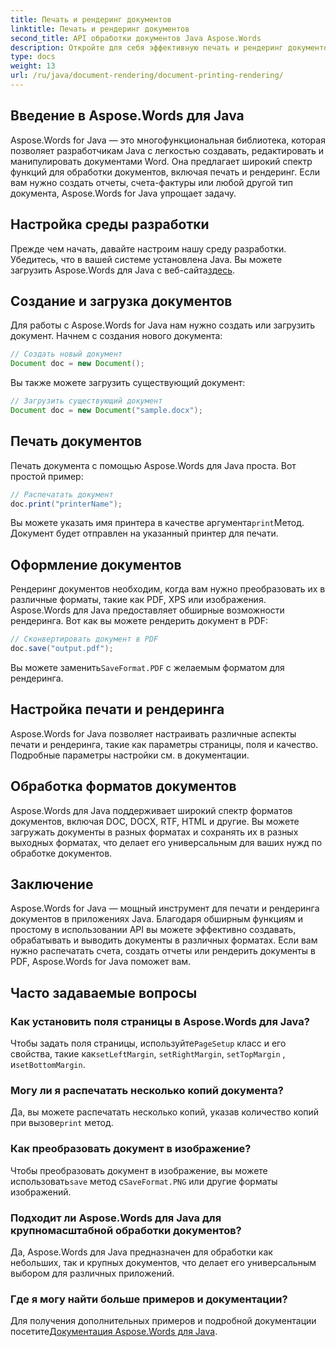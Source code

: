 ```yaml
---
title: Печать и рендеринг документов
linktitle: Печать и рендеринг документов
second_title: API обработки документов Java Aspose.Words
description: Откройте для себя эффективную печать и рендеринг документов с помощью Aspose.Words для Java. Изучите пошаговое руководство с примерами исходного кода.
type: docs
weight: 13
url: /ru/java/document-rendering/document-printing-rendering/
---
```


## Введение в Aspose.Words для Java

Aspose.Words for Java — это многофункциональная библиотека, которая позволяет разработчикам Java с легкостью создавать, редактировать и манипулировать документами Word. Она предлагает широкий спектр функций для обработки документов, включая печать и рендеринг. Если вам нужно создать отчеты, счета-фактуры или любой другой тип документа, Aspose.Words for Java упрощает задачу.

## Настройка среды разработки

 Прежде чем начать, давайте настроим нашу среду разработки. Убедитесь, что в вашей системе установлена Java. Вы можете загрузить Aspose.Words для Java с веб-сайта[здесь](https://releases.aspose.com/words/java/).

## Создание и загрузка документов

Для работы с Aspose.Words for Java нам нужно создать или загрузить документ. Начнем с создания нового документа:

```java
// Создать новый документ
Document doc = new Document();
```

Вы также можете загрузить существующий документ:

```java
// Загрузить существующий документ
Document doc = new Document("sample.docx");
```

## Печать документов

Печать документа с помощью Aspose.Words для Java проста. Вот простой пример:

```java
// Распечатать документ
doc.print("printerName");
```

 Вы можете указать имя принтера в качестве аргумента`print`Метод. Документ будет отправлен на указанный принтер для печати.

## Оформление документов

Рендеринг документов необходим, когда вам нужно преобразовать их в различные форматы, такие как PDF, XPS или изображения. Aspose.Words для Java предоставляет обширные возможности рендеринга. Вот как вы можете рендерить документ в PDF:

```java
// Сконвертировать документ в PDF
doc.save("output.pdf");
```

 Вы можете заменить`SaveFormat.PDF` с желаемым форматом для рендеринга.

## Настройка печати и рендеринга

Aspose.Words for Java позволяет настраивать различные аспекты печати и рендеринга, такие как параметры страницы, поля и качество. Подробные параметры настройки см. в документации.

## Обработка форматов документов

Aspose.Words для Java поддерживает широкий спектр форматов документов, включая DOC, DOCX, RTF, HTML и другие. Вы можете загружать документы в разных форматах и сохранять их в разных выходных форматах, что делает его универсальным для ваших нужд по обработке документов.

## Заключение

Aspose.Words for Java — мощный инструмент для печати и рендеринга документов в приложениях Java. Благодаря обширным функциям и простому в использовании API вы можете эффективно создавать, обрабатывать и выводить документы в различных форматах. Если вам нужно распечатать счета, создать отчеты или рендерить документы в PDF, Aspose.Words for Java поможет вам.

## Часто задаваемые вопросы

### Как установить поля страницы в Aspose.Words для Java?

 Чтобы задать поля страницы, используйте`PageSetup` класс и его свойства, такие как`setLeftMargin`, `setRightMargin`, `setTopMargin` , и`setBottomMargin`.

### Могу ли я распечатать несколько копий документа?

 Да, вы можете распечатать несколько копий, указав количество копий при вызове`print` метод.

### Как преобразовать документ в изображение?

 Чтобы преобразовать документ в изображение, вы можете использовать`save` метод с`SaveFormat.PNG` или другие форматы изображений.

### Подходит ли Aspose.Words для Java для крупномасштабной обработки документов?

Да, Aspose.Words для Java предназначен для обработки как небольших, так и крупных документов, что делает его универсальным выбором для различных приложений.

### Где я могу найти больше примеров и документации?

 Для получения дополнительных примеров и подробной документации посетите[Документация Aspose.Words для Java](https://reference.aspose.com/words/java/).